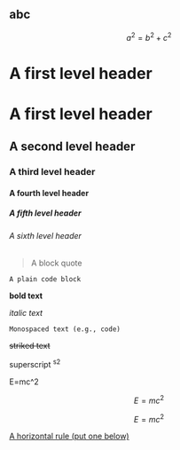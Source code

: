 ## abc ##
$$
a^2 = b^2 + c^2
$$


# A first level header
# A first level header
## A second level header
### A third level header
#### A fourth level header
##### A fifth level header
###### A sixth level header

> A block quote

`A plain code block`

**bold text**

*italic text*

``Monospaced text (e.g., code)``

~~striked text~~

superscript <sup>s2</sup>

E=mc^2

$$ E=mc^2 $$

$$ E=mc^2 $$

[A horizontal rule (put one below)]([https://www.example.com](http://rmarkdown.rstudio.com/)http://rmarkdown.rstudio.com/)
